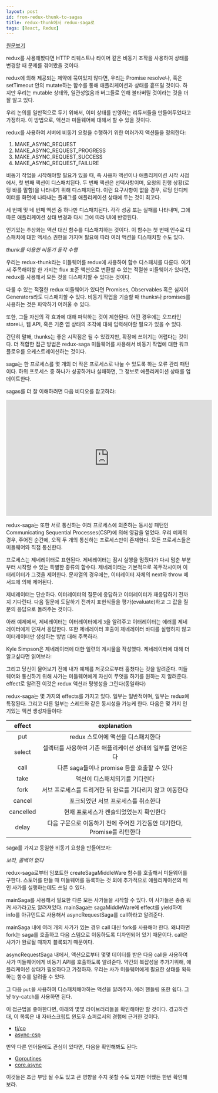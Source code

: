 ```yaml
---
layout: post
id: from-redux-thunk-to-sagas
title: redux-thunk에서 redux-saga로
tags: [React, Redux]
---
```

[원문보기](https://medium.com/@deeepakampolu/from-redux-thunk-to-sagas-2896c0abc676#.ptlov4222)

redux를 사용해봤다면 HTTP 리퀘스트나 타이머 같은 비동기 조작을 사용하여 상태를 변경할 때 문제를 겪어봤을 것이다.

redux에 의해 제공되는 제약에 묶여있지 않다면, 우리는 Promise resolve나, 혹은 setTimeout 안의 mutate하는 함수를 통해 애플리케이션과 상태를 흩뜨릴 것이다. 하지만 우리는 mutable 상태와, 일관성없음과 버그들로 인해 불타버릴 것이라는 것을 더 잘 알고 있다.

우리 논의를 일반적으로 두기 위해서, 이미 상태를 반영하는 리듀서들을 만들어두었다고 가정하자. 이 방법으로, 액션과 미들웨어에 대해서 할 수 있을 것이다.

redux를 사용하여 서버에 비동기 요청을 수행하기 위한 여러가지 액션들을 정의한다:

1. MAKE_ASYNC_REQUEST
2. MAKE_ASYNC_REQUEST_PROGRESS
3. MAKE_ASYNC_REQUEST_SUCCESS
4. MAKE_ASYNC_REQUEST_FAILURE

비동기 작업을 시작해야할 필요가 있을 때, 즉 사용자 액션이나 애플리케이션 시작 시점에서, 첫 번째 액션이 디스패치된다. 두 번째 액션은 선택사항이며, 요청의 진행 상황(로딩 바를 말함)을 나타내기 위해 디스패치된다. 이런 요구사항이 없을 경우, 로딩 인디케이터를 화면에 나타내는 플래그를 애플리케이션 상태에 두는 것이 최고다.

세 번째 및 네 번째 액션 중 하나만 디스패치된다. 각각 성공 또는 실패를 나타내며, 그에 따른 애플리케이션 상태 변경과 다시 그에 따라 UI에 반영된다.

인기있는 추상화는 액션 대신 함수를 디스패치하는 것이다. 이 함수는 첫 번째 인수로 디스패치에 대한 엑세스 권한을 가지며 필요에 따라 여러 액션을 디스패치할 수도 있다.

<script src="https://gist.github.com/vamsiampolu/3ea1ec3a90fa1a3c6ac5b634665f6f8c.js"></script>
*thunk를 이용한 비동기 동작 수행*

우리는 redux-thunk라는 미들웨어를 redux에 사용하여 함수 디스패치를 다룬다. 여기서 주목해야할 한 가지는 flux 표준 액션으로 변환할 수 있는 적절한 미들웨어가 있다면, redux를 사용해서 모든 것을 디스패치할 수 있다는 것이다.

다룰 수 있는 적절한 redux 미들웨어가 있다면 Promises, Observables 혹은 심지어 Generators라도 디스패치할 수 있다. 비동기 작업을 기술할 때 thunks나 promises를 사용하는 것은 파악하기 어려울 수 있다.

또한, 그들 자신의 각 효과에 대해 파악하는 것이 제한된다. 어떤 경우에는 오프라인 store나, 웹 API, 혹은 기존 앱 상태의 조각에 대해 입력해야할 필요가 있을 수 있다.

간단히 말해, thunks는 좋은 시작점은 될 수 있겠지만, 확장에 쓰이기는 어렵다는 것이다. 더 적합한 접근 방법은 redux-saga 미들웨어를 사용해서 비동기 작업에 대한 워크플로우를 오케스트레이션하는 것이다.

saga는 한 프로세스를 몇 개의 더 작은 프로세스로 나눌 수 있도록 하는 오류 관리 패턴이다. 하위 프로세스 중 하나가 성공하거나 실패하면, 그 정보로 애플리케이션 상태를 업데이트한다.

sagas를 더 잘 이해하려면 다음 비디오를 참고하라:

<iframe width="560" height="315" src="https://www.youtube.com/embed/xDuwrtwYHu8" frameborder="0" allowfullscreen></iframe>

redux-saga는 또한 서로 통신하는 여러 프로세스에 의존하는 동시성 패턴인 Communicating Sequential Processes(CSP)에 의해 영감을 얻었다. 우리 예제의 경우, 주어진 순간에, 오직 두 개의 통신하는 프로세스만이 존재한다. 모든 프로세스들은 미들웨어와 직접 통신한다.

프로세스는 제네레이터로 표현된다. 제네레이터는 잠시 실행을 멈췄다가 다시 멈춘 부분부터 시작할 수 있는 특별한 종류의 함수다. 제네레이터는 기본적으로 꼭두각시이며 이터레이터가 그것을 제어한다. 문자열의 경우에는, 이터레이터 자체의 next와 throw 메서드에 의해 제어된다.

제네레이터는 단순하다. 이터레이터의 질문에 응답하고 이터레이터가 재응답하기 전까지 기다린다. 다음 질문에 도달하기 전까지 표현식들을 평가(evaluate)하고 그 값을 질문의 응답으로 돌려주는 것이다.

아래 예제에서, 제네레이터는 이터레이터에게 `3`을 알려주고 이터레이터는 에러를 제네레이터에게 던져서 응답한다. 또한 제네레이터 호출이 제네레이터 바디를 실행하지 않고 이터레이터만 생성하는 방법 대해 주목하라.

<script src="https://gist.github.com/vamsiampolu/3eb090828e80d5c360e3c97285d86df4.js"></script>

Kyle Simpson은 제네레이터에 대한 일련의 게시물을 작성했다. 제네레이터에 대해 더 알고싶다면 읽어보라:

[](https://davidwalsh.name/es6-generators)

그리고 당신이 물어보기 전에 내가 예제를 저곳으로부터 훔쳤다는 것을 알려준다. 미들웨어와 통신하기 위해 사가는 미들웨어에게 자신이 무엇을 하기를 원하는 지 알려준다. effect로 알려진 이것은 redux 액션과 평행성을 그린다(동일하다)

redux-saga는 몇 가지의 effects를 가지고 있다. 일부는 일반적이며, 일부는 redux에 특정된다. 그리고 다른 일부는 스레드와 같은 동시성을 가능케 한다. 다음은 몇 가지 인기있는 액션 생성자들이다:

|effect|explanation|
|:----:|:---------:|
|put|redux 스토어에 액션을 디스패치한다|
|select|셀렉터를 사용하여 기존 애플리케이션 상태의 일부를 얻어온다|
|call|다른 saga들이나 promise 등을 호출할 수 있다|
|take|액션이 디스패치되기를 기다린다|
|fork|서브 프로세스를 트리거한 뒤 완료를 기다리지 않고 이동한다|
|cancel|포크되었던 서브 프로세스를 취소한다|
|cancelled|현재 프로세스가 켄슬되었었는지 확인한다|
|delay|다음 구문으로 이동하기 전에 주어진 기간동안 대기한다, Promise를 리턴한다|

saga를 가지고 동일한 비동기 요청을 만들어보자:

<script src="https://gist.github.com/vamsiampolu/ccf619db7185ab808f3dfb54567f5bed.js"></script>
*보라, 콜백이 없다*

redux-saga로부터 임포트한 createSagaMiddleWare 함수를 호출해서 미들웨어를 구한다. 스토어를 만들 때 미들웨어를 등록하는 것 외에 추가적으로 애플리케이션의 메인 사가를 실행하는데도 쓰일 수 있다.

mainSaga를 사용해서 필요한 다른 모든 사가들을 시작할 수 있다. 이 사가들은 종종 워커 사가라고도 알려져있다. mainSaga는 sagaMiddleWare에 effect를 yield하여 info를 아규먼트로 사용해서 asyncRequestSaga를 call하라고 알려준다.

mainSaga 내에 여러 개의 사가가 있는 경우 call 대신 fork를 사용해야 한다. 왜냐하면 fork는 saga를 호출하고 다음 스템으로 이동하도록 디자인되어 있기 때문이다. call은 사가가 완료될 때까지 블록되기 때문이다.

asyncRequestSaga 내에서, 액션으로부터 몇몇 데이터를 받은 다음 call을 사용하여 사가 미들웨어에게 비동기 API를 호출하도록 알려준다. 약간의 복잡성을 추가기위해, 애플리케이션 상태가 필요하다고 가정하자. 우리는 사가 미들웨어에게 필요한 상태를 획득하는 함수를 알려줄 수 있다.

그 다음 `put`을 사용하여 디스패치해야하는 액션을 알려주자. 에러 핸들링 또한 쉽다. 그냥 try-catch를 사용하면 된다.

이 접근법을 좋아한다면, 아래의 몇몇 라이브러리들을 확인해야만 할 것이다. 경고하건대, 이 목록은 내 자바스크립트 윈도우 쇼퍼로서의 경험에 근거한 것이다.

 - [tj/co](https://github.com/tj/co)
 - [async-csp](https://github.com/dvlsg/async-csp)

만약 다른 언어들에도 관심이 있다면, 다음을 확인해봐도 된다:

 - [Goroutines](https://gobyexample.com/goroutines)
 - [core.async](http://www.core-async.info/tutorial)

이것들은 조금 부담 될 수도 있고 큰 영향을 주지 못할 수도 있지만 어쨌든 한번 확인해보라.
